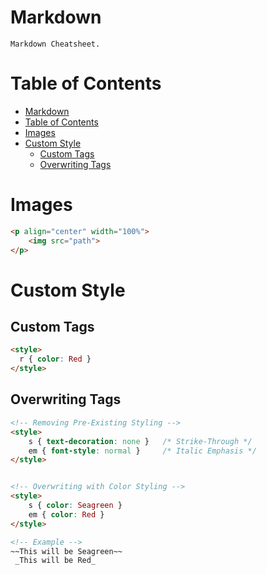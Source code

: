 # Markdown

    Markdown Cheatsheet.

# Table of Contents

- [Markdown](#markdown)
- [Table of Contents](#table-of-contents)
- [Images](#images)
- [Custom Style](#custom-style)
  - [Custom Tags](#custom-tags)
  - [Overwriting Tags](#overwriting-tags)

# Images

```html
<p align="center" width="100%">
    <img src="path">
</p>
```

# Custom Style

## Custom Tags

```html
<style>
  r { color: Red }
</style>
```

## Overwriting Tags

```html
<!-- Removing Pre-Existing Styling -->
<style>
    s { text-decoration: none }   /* Strike-Through */
    em { font-style: normal }     /* Italic Emphasis */
</style>


<!-- Overwriting with Color Styling -->
<style>
    s { color: Seagreen }
    em { color: Red }
</style>
```
```html
<!-- Example -->
~~This will be Seagreen~~
 _This will be Red_
 ```
